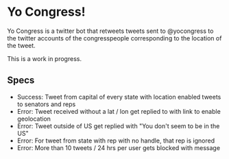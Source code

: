 # Yo Congress!

Yo Congress is a twitter bot that retweets tweets sent to @yocongress to the twitter
accounts of the congresspeople corresponding to the location of the tweet.

This is a work in progress.

## Specs

- Success: Tweet from capital of every state with location enabled tweets to senators and reps
- Error: Tweet received without a lat / lon get replied to with link to enable geolocation
- Error: Tweet outside of US get replied with "You don't seem to be in the US"
- Error: For tweet from state with rep with no handle, that rep is ignored
- Error: More than 10 tweets / 24 hrs per user gets blocked with message
